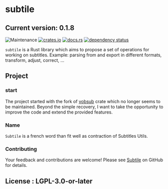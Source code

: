 # subtile
## Current version: 0.1.8

![Maintenance](https://img.shields.io/badge/maintenance-activly--developed-brightgreen.svg)
[![crates.io](https://img.shields.io/crates/v/subtile.svg)](https://crates.io/crates/subtile)
[![docs.rs](https://docs.rs/subtile/badge.svg)](https://docs.rs/subtile/)
[![dependency status](https://deps.rs/crate/subtile/0.1.8/status.svg)](https://deps.rs/crate/subtile/0.1.8)

`subtile` is a Rust library which aims to propose a set of operations
for working on subtitles. Example: parsing from and export in different formats,
transform, adjust, correct, ...

## Project
### start
The project started with the fork of [vobsub](https://crates.io/crates/vobsub)
crate which no longer seems to be maintained.
Beyond the simple recovery, I want to take the opportunity to improve the code
and extend the provided features.

### Name
`Subtile` is a french word than fit well as contraction of Subtitles Utils.

### Contributing

Your feedback and contributions are welcome!  Please see
[Subtile](https://github.com/gwen-lg/subtile) on GitHub for details.

## License : LGPL-3.0-or-later
